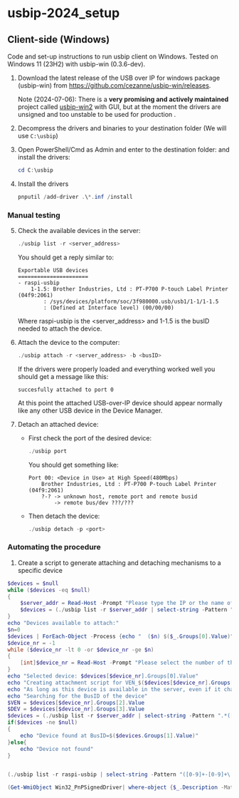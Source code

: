 # usbip-2024_setup
## Client-side (Windows)
Code and set-up instructions to run usbip client on Windows. Tested on Windows 11 (23H2) with usbip-win (0.3.6-dev).

1. Download the latest release of the USB over IP for windows package (usbip-win) from https://github.com/cezanne/usbip-win/releases.

    Note (2024-07-06): There is a **very promising and actively maintained** project called [usbip-win2](https://github.com/vadimgrn/usbip-win2) with GUI, but at the moment the drivers are unsigned and too unstable to be used for production .

2. Decompress the drivers and binaries to your destination folder (We will use `C:\usbip`)

3. Open PowerShell/Cmd as Admin and enter to the destination folder:
 and install the drivers:
    ```powershell
    cd C:\usbip
   ```

4. Install the drivers
    ```powershell
    pnputil /add-driver .\*.inf /install
    ```

### Manual testing

5. Check the available devices in the server:

    ```powershell
    ./usbip list -r <server_address>
    ```

    You should get a reply similar to:
    ```console
    Exportable USB devices
    ======================
    - raspi-usbip
        1-1.5: Brother Industries, Ltd : PT-P700 P-touch Label Printer (04f9:2061)
            : /sys/devices/platform/soc/3f980000.usb/usb1/1-1/1-1.5
            : (Defined at Interface level) (00/00/00)
    ```
    Where raspi-usbip is the <server_address> and 1-1.5 is the busID needed to attach the device.

6. Attach the device to the computer:
    ```powershell
    ./usbip attach -r <server_address> -b <busID>
    ```
    If the drivers were properly loaded and everything worked well you should get a message like this:
    ```console
    succesfully attached to port 0
    ```
    At this point the attached USB-over-IP device should appear normally like any other USB device in the Device Manager.

7. Detach an attached device:
    - First check the port of the desired device:
        ```powershell
        ./usbip port
        ```
        You should get something like:
        ```console
        Port 00: <Device in Use> at High Speed(480Mbps)
            Brother Industries, Ltd : PT-P700 P-touch Label Printer (04f9:2061)
            ?-? -> unknown host, remote port and remote busid
                -> remote bus/dev ???/???
        ```
    - Then detach the device:
        ```powershell
        ./usbip detach -p <port>
        ```

### Automating the procedure

1. Create a script to generate attaching and detaching mechanisms to a specific device

```powershell
$devices = $null
while ($devices -eq $null)
{
    $server_addr = Read-Host -Prompt "Please type the IP or the name of the server"
    $devices = (./usbip list -r $server_addr | select-string -Pattern ".*([0-9]+-[0-9]+\.{0,1}[0-9]*).*\(([0-9a-zA-Z]{0,4}):([0-9a-zA-Z]{0,4})\)").Matches
}
echo "Devices available to attach:"
$n=0
$devices | ForEach-Object -Process {echo "  ($n) $($_.Groups[0].Value)"; $n++}
$device_nr = -1
while ($device_nr -lt 0 -or $device_nr -ge $n)
{
    [int]$device_nr = Read-Host -Prompt "Please select the number of the device to attach"
}
echo "Selected device: $devices[$device_nr].Groups[0].Value"
echo "Creating attachment script for VEN_$($devices[$device_nr].Groups[2].Value)&DEV_$($devices[$device_nr].Groups[3].Value)"
echo "As long as this device is available in the server, even if it changes port, the scripts will work"
echo "Searching for the BusID of the device"
$VEN = $devices[$device_nr].Groups[2].Value
$DEV = $devices[$device_nr].Groups[3].Value
$devices = (./usbip list -r $server_addr | select-string -Pattern ".*([0-9]+-[0-9]+\.{0,1}[0-9]*).*\($($VEN)\:$($DEV)\)").Matches
if($devices -ne $null)
{
    echo "Device found at BusID=$($devices.Groups[1].Value)"
}else{
	echo "Device not found"
}
```


```powershell

(./usbip list -r raspi-usbip | select-string -Pattern "([0-9]+-[0-9]+\.[0-9]+)(?=:).*(?<=\()([0-9a-zA-Z]{0,4}:[0-9a-zA-Z]{0,4})(?=\))").Matches.Groups[2].Value
```

```powershell
(Get-WmiObject Win32_PnPSignedDriver| where-object {$_.Description -Match "usbip-win VHCI Root" -or $_.DeviceName -Match "usbip-win VHCI Root"}) -eq $null
```
